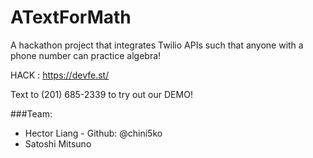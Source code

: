 # ATextForMath
A hackathon project that integrates Twilio APIs such that anyone with a phone number can practice algebra! 

HACK : https://devfe.st/


Text to (201) 685-2339 to try out our DEMO!

###Team: 
-   Hector Liang - Github: @chini5ko
-   Satoshi Mitsuno
